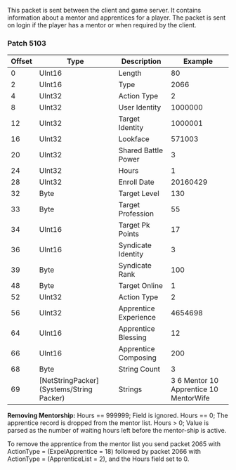 This packet is sent between the client and game server. It contains information about a mentor and apprentices for a player. The packet is sent on login if the player has a mentor or when required by the client.

### Patch 5103

| Offset | Type | Description | Example |
| -------- | -------- | -------- | -------- |
| 0 | UInt16 | Length | 80 |
| 2 | UInt16 | Type | 2066 |
| 4 | UInt32 | Action Type | 2 |
| 8 | UInt32 | User Identity | 1000000 |
| 12 | UInt32 | Target Identity | 1000001 |
| 16 | UInt32 | Lookface | 571003 |
| 20 | UInt32 | Shared Battle Power | 3 |
| 24 | UInt32 | Hours | 1 |
| 28 | UInt32 | Enroll Date | 20160429 |
| 32 | Byte | Target Level | 130 |
| 33 | Byte | Target Profession | 55 |
| 34 | UInt16 | Target Pk Points | 17 |
| 36 | UInt16 | Syndicate Identity | 3 |
| 39 | Byte | Syndicate Rank | 100 |
| 48 | Byte | Target Online | 1 |
| 52 | UInt32 | Action Type | 2 |
| 56 | UInt32 | Apprentice Experience | 4654698 |
| 64 | UInt16 | Apprentice Blessing | 12 |
| 66 | UInt16 | Apprentice Composing | 200 |
| 68 | Byte | String Count | 3 |
| 69 | [NetStringPacker](Systems/String Packer) | Strings | 3 6 Mentor 10 Apprentice 10 MentorWife |

**Removing Mentorship:** Hours == 999999; Field is ignored.
Hours == 0; The apprentice record is dropped from the mentor list.
Hours > 0; Value is parsed as the number of waiting hours left before the mentor-ship is active.

To remove the apprentice from the mentor list you send 
packet 2065 with ActionType = (ExpelApprentice = 18) followed by
packet 2066 with ActionType = (ApprenticeList = 2), and the Hours field set to 0.
